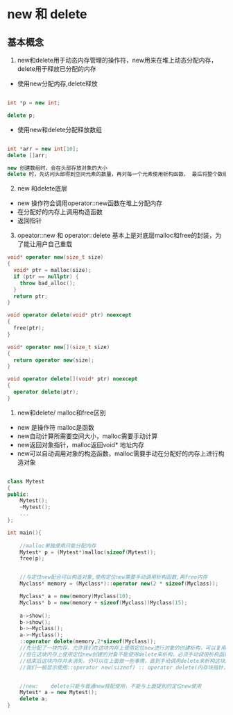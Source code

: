 <!--
 * @Author: zzzzztw
 * @Date: 2023-03-22 15:54:54
 * @LastEditors: Do not edit
 * @LastEditTime: 2023-04-11 15:07:52
 * @FilePath: /cpptest/modernC++/13.new和delete.md
-->
# new 和 delete

## 基本概念
1. new和delete用于动态内存管理的操作符，new用来在堆上动态分配内存，delete用于释放已分配的内存
* 使用new分配内存,delete释放
```cpp

int *p = new int;

delete p;

```
* 使用new和delete分配释放数组

```cpp

int *arr = new int[10];
delete []arr;

new 创建数组时，会在头部存放对象的大小
delete 时，先访问头部得到空间元素的数量，再对每一个元素使用析构函数， 最后将整个数组的空间free()掉
```
2. new 和delete底层
* new 操作符会调用operator::new函数在堆上分配内存
* 在分配好的内存上调用构造函数
* 返回指针
3. opeator::new 和 operator::delete 基本上是对底层malloc和free的封装，为了能让用户自己重载

``` cpp
void* operator new(size_t size)
{
  void* ptr = malloc(size);
  if (ptr == nullptr) {
    throw bad_alloc();
  }
  return ptr;
}

void operator delete(void* ptr) noexcept
{
  free(ptr);
}

void* operator new[](size_t size)
{
  return operator new(size);
}

void operator delete[](void* ptr) noexcept
{
  operator delete(ptr);
}

```

1. new和delete/ malloc和free区别
* new 是操作符 malloc是函数
* new自动计算所需要空间大小，malloc需要手动计算
* new返回对象指针，malloc返回void* 地址内存
* new可以自动调用对象的构造函数，malloc需要手动在分配好的内存上进行构造对象
```cpp

class Mytest
{
public:
    Mytest();
    ~Mytest();
    ...
};

int main(){
    
    //malloc单独使用只能分配内存
    Mytest* p = (Mytest*)malloc(sizeof(Mytest));
    free(p);


    //与定位new配合可以构造对象,使用定位new需要手动调用析构函数,再free内存
    Myclass* memory = (Myclass*)::operator new(2 * sizeof(Myclass));

    Myclass* a = new(memory)Myclass(10);
    Myclass* b = new(memory + sizeof(Myclass))Myclass(15);
  
    a->show();
    b->show();
    b->~Myclass();
    a->~Myclass();
    ::operator delete(memory,2*sizeof(Myclass));
    //先分配了一块内存，允许我们在这块内存上使用定位new进行对象的创建析构，可以复用
    //但在这块内存上使用定位new创建的对象不能使用delete来析构，必须手动调用析构函数来析构这个对象。
    //结束后这块内存并未消失，仍可以在上面做一些事情，直到手动调用delete来析构这块内存
    //我们一般显示使用::operator new(sizeof) :: operator delete(内存块指针，sizeof) 来创造内存块和析构内存块


    //new:    delete只能与普通new搭配使用，不能与上面提到的定位new使用
    Mytest* a = new Mytest();
    delete a;
}


```